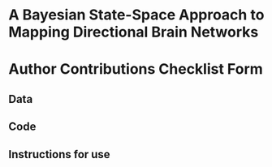 # A Bayesian State-Space Approach to Mapping Directional Brain Networks

# Author Contributions Checklist Form

## Data


## Code


## Instructions for use


